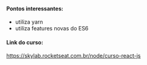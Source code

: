 #### Pontos interessantes:
- utiliza yarn
- utiliza features novas do ES6

#### Link do curso:
https://skylab.rocketseat.com.br/node/curso-react-js